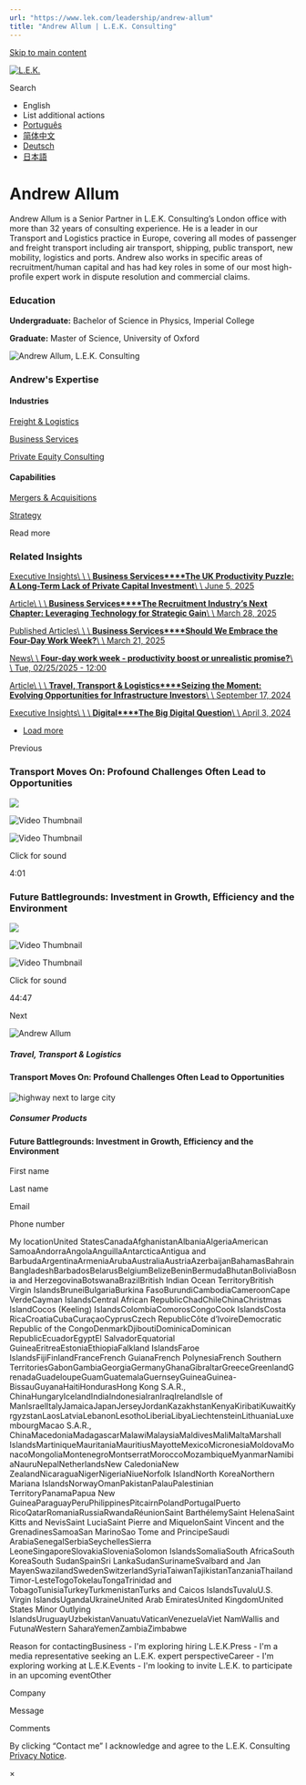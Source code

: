 ```yaml
---
url: "https://www.lek.com/leadership/andrew-allum"
title: "Andrew Allum | L.E.K. Consulting"
---
```


[Skip to main content](https://www.lek.com/leadership/andrew-allum#main-content)

[![L.E.K.](https://www.lek.com/themes/lek/images/new-logo.svg)](https://www.lek.com/ "L.E.K.")

Search

- English
- List additional actions
- [Português](https://www.lek.com/pt-br/lek-brazil)
- [简体中文](https://www.lek.com/zh-hant/lek-china)
- [Deutsch](https://www.lek.com/de/lek-germany)
- [日本語](https://www.lek.com/ja/lek-japan)

# Andrew Allum

Andrew Allum is a Senior Partner in L.E.K. Consulting’s London office with more than 32 years of consulting experience. He is a leader in our Transport and Logistics practice in Europe, covering all modes of passenger and freight transport including air transport, shipping, public transport, new mobility, logistics and ports. Andrew also works in specific areas of recruitment/human capital and has had key roles in some of our most high-profile expert work in dispute resolution and commercial claims.

### Education

**Undergraduate:** Bachelor of Science in Physics, Imperial College

**Graduate:** Master of Science, University of Oxford

![Andrew Allum, L.E.K. Consulting](https://www.lek.com/sites/default/files/profile-images/andrew-allum_web.jpg)

### Andrew's Expertise

#### Industries

[Freight & Logistics](https://www.lek.com/industries/travel-transport/freight-logistics)

[Business Services](https://www.lek.com/industries/business-services)

[Private Equity Consulting](https://www.lek.com/industries/private-equity-pe)

#### Capabilities

[Mergers & Acquisitions](https://www.lek.com/capabilities/mergers-acquisitions)

[Strategy](https://www.lek.com/capabilities/strategy)

Read more

### Related Insights

[Executive Insights\\
\\
\\
**Business Services****The UK Productivity Puzzle: A Long-Term Lack of Private Capital Investment**\\
\\
June 5, 2025](https://www.lek.com/insights/pe/eu/ei/uk-productivity-puzzle-long-term-lack-private-capital-investment)

[Article\\
\\
\\
**Business Services****The Recruitment Industry’s Next Chapter: Leveraging Technology for Strategic Gain**\\
\\
March 28, 2025](https://www.lek.com/insights/dig/eu/ar/recruitment-industrys-next-chapter-leveraging-technology-strategic-gain)

[Published Articles\\
\\
\\
**Business Services****Should We Embrace the Four-Day Work Week?**\\
\\
March 21, 2025](https://www.business-reporter.co.uk/human-resources/should-we-embrace-the-four-day-work-week?Preview=1)

[News\\
\\
**Four-day work week - productivity boost or unrealistic promise?**\\
\\
Tue, 02/25/2025 - 12:00](https://www.lek.com/press/four-day-work-week-productivity-boost-or-unrealistic-promise)

[Article\\
\\
\\
**Travel, Transport & Logistics****Seizing the Moment: Evolving Opportunities for Infrastructure Investors**\\
\\
September 17, 2024](https://www.lek.com/insights/tt/global/ar/seizing-moment-evolving-opportunities-infrastructure-investors)

[Executive Insights\\
\\
\\
**Digital****The Big Digital Question**\\
\\
April 3, 2024](https://www.lek.com/insights/dig/eu/ei/big-digital-question)

- [Load more](https://www.lek.com/leadership/andrew-allum?page=1 "Load more items")

Previous

### Transport Moves On: Profound Challenges Often Lead to Opportunities

![](https://fast.wistia.com/embed/medias/gu168u6czx/swatch)

![Video Thumbnail](https://fast.wistia.com/embed/medias/gu168u6czx/swatch)

![Video Thumbnail](https://embed-ssl.wistia.com/deliveries/df0d37c4be41ba7bd20679bfb423d5ba1c8950ec.webp?image_crop_resized=1920x1080)

Click for sound

4:01

### Future Battlegrounds: Investment in Growth, Efficiency and the Environment

![](https://fast.wistia.com/embed/medias/c2lk5tn6c6/swatch)

![Video Thumbnail](https://fast.wistia.com/embed/medias/c2lk5tn6c6/swatch)

![Video Thumbnail](https://embed-ssl.wistia.com/deliveries/99c85661da6f10acf2838c73043616d1.webp?image_crop_resized=1280x720)

Click for sound

44:47

Next

![Andrew Allum](https://www.lek.com/sites/default/files/teaser-images/Andrew-Allum-Transport.png)

##### Travel, Transport & Logistics

#### Transport Moves On: Profound Challenges Often Lead to Opportunities

![highway next to large city](https://www.lek.com/sites/default/files/teaser-images/future-battlegrounds-environment-teaser.png)

##### Consumer Products

#### Future Battlegrounds: Investment in Growth, Efficiency and the Environment

First name

Last name

Email

Phone number

My locationUnited StatesCanadaAfghanistanAlbaniaAlgeriaAmerican SamoaAndorraAngolaAnguillaAntarcticaAntigua and BarbudaArgentinaArmeniaArubaAustraliaAustriaAzerbaijanBahamasBahrainBangladeshBarbadosBelarusBelgiumBelizeBeninBermudaBhutanBoliviaBosnia and HerzegovinaBotswanaBrazilBritish Indian Ocean TerritoryBritish Virgin IslandsBruneiBulgariaBurkina FasoBurundiCambodiaCameroonCape VerdeCayman IslandsCentral African RepublicChadChileChinaChristmas IslandCocos (Keeling) IslandsColombiaComorosCongoCook IslandsCosta RicaCroatiaCubaCuraçaoCyprusCzech RepublicCôte d’IvoireDemocratic Republic of the CongoDenmarkDjiboutiDominicaDominican RepublicEcuadorEgyptEl SalvadorEquatorial GuineaEritreaEstoniaEthiopiaFalkland IslandsFaroe IslandsFijiFinlandFranceFrench GuianaFrench PolynesiaFrench Southern TerritoriesGabonGambiaGeorgiaGermanyGhanaGibraltarGreeceGreenlandGrenadaGuadeloupeGuamGuatemalaGuernseyGuineaGuinea-BissauGuyanaHaitiHondurasHong Kong S.A.R., ChinaHungaryIcelandIndiaIndonesiaIranIraqIrelandIsle of ManIsraelItalyJamaicaJapanJerseyJordanKazakhstanKenyaKiribatiKuwaitKyrgyzstanLaosLatviaLebanonLesothoLiberiaLibyaLiechtensteinLithuaniaLuxembourgMacao S.A.R., ChinaMacedoniaMadagascarMalawiMalaysiaMaldivesMaliMaltaMarshall IslandsMartiniqueMauritaniaMauritiusMayotteMexicoMicronesiaMoldovaMonacoMongoliaMontenegroMontserratMoroccoMozambiqueMyanmarNamibiaNauruNepalNetherlandsNew CaledoniaNew ZealandNicaraguaNigerNigeriaNiueNorfolk IslandNorth KoreaNorthern Mariana IslandsNorwayOmanPakistanPalauPalestinian TerritoryPanamaPapua New GuineaParaguayPeruPhilippinesPitcairnPolandPortugalPuerto RicoQatarRomaniaRussiaRwandaRéunionSaint BarthélemySaint HelenaSaint Kitts and NevisSaint LuciaSaint Pierre and MiquelonSaint Vincent and the GrenadinesSamoaSan MarinoSao Tome and PrincipeSaudi ArabiaSenegalSerbiaSeychellesSierra LeoneSingaporeSlovakiaSloveniaSolomon IslandsSomaliaSouth AfricaSouth KoreaSouth SudanSpainSri LankaSudanSurinameSvalbard and Jan MayenSwazilandSwedenSwitzerlandSyriaTaiwanTajikistanTanzaniaThailandTimor-LesteTogoTokelauTongaTrinidad and TobagoTunisiaTurkeyTurkmenistanTurks and Caicos IslandsTuvaluU.S. Virgin IslandsUgandaUkraineUnited Arab EmiratesUnited KingdomUnited States Minor Outlying IslandsUruguayUzbekistanVanuatuVaticanVenezuelaViet NamWallis and FutunaWestern SaharaYemenZambiaZimbabwe

Reason for contactingBusiness - I'm exploring hiring L.E.K.Press - I'm a media representative seeking an L.E.K. expert perspectiveCareer - I'm exploring working at L.E.K.Events - I'm looking to invite L.E.K. to participate in an upcoming eventOther

Company

Message

Comments

By clicking “Contact me” I acknowledge and agree to the L.E.K. Consulting [Privacy Notice](https://www.lek.com/lek-consulting-privacy-policy).

×